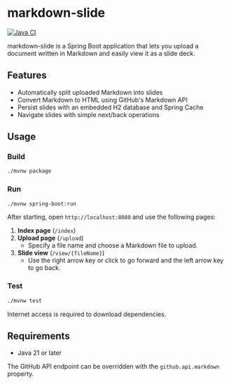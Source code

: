 # markdown-slide

[![Java CI](https://github.com/ssobue/markdown-slide/actions/workflows/main.yaml/badge.svg)](https://github.com/ssobue/markdown-slide/actions/workflows/main.yaml)

markdown-slide is a Spring Boot application that lets you upload a document written in Markdown and easily view it as a slide deck.

## Features

- Automatically split uploaded Markdown into slides
- Convert Markdown to HTML using GitHub's Markdown API
- Persist slides with an embedded H2 database and Spring Cache
- Navigate slides with simple next/back operations

## Usage

### Build

```bash
./mvnw package
```

### Run

```bash
./mvnw spring-boot:run
```

After starting, open `http://localhost:8080` and use the following pages:

1. **Index page** (`/index`)
2. **Upload page** (`/upload`)
   - Specify a file name and choose a Markdown file to upload.
3. **Slide view** (`/view/{fileName}`)
   - Use the right arrow key or click to go forward and the left arrow key to go back.

### Test

```bash
./mvnw test
```

Internet access is required to download dependencies.

## Requirements

- Java 21 or later

The GitHub API endpoint can be overridden with the `github.api.markdown` property.
